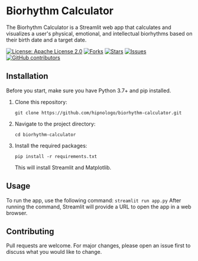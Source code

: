 # Biorhythm Calculator

The Biorhythm Calculator is a Streamlit web app that calculates and visualizes a user's physical, emotional, and intellectual biorhythms based on their birth date and a target date.

[![License: Apache License 2.0](https://img.shields.io/badge/License-Apache%202.0-blue.svg)](https://opensource.org/licenses/Apache-2.0)
[![Forks](https://img.shields.io/github/forks/hipnologo/biorhythm-calculator)](https://github.com/hipnologo/biorhythm-calculator/network/members)
[![Stars](https://img.shields.io/github/stars/hipnologo/biorhythm-calculator)](https://github.com/hipnologo/biorhythm-calculator/stargazers)
[![Issues](https://img.shields.io/github/issues/hipnologo/biorhythm-calculator)](https://github.com/hipnologo/biorhythm-calculator/issues)
[![GitHub contributors](https://img.shields.io/github/contributors/hipnologo/biorhythm-calculator)](https://github.com/hipnologo/biorhythm-calculator/graphs/contributors)

## Installation

Before you start, make sure you have Python 3.7+ and pip installed.

1. Clone this repository:
    ```
    git clone https://github.com/hipnologo/biorhythm-calculator.git
    ```
2. Navigate to the project directory:
    ```
    cd biorhythm-calculator
    ```
3. Install the required packages:
    ```
    pip install -r requirements.txt
    ```
    This will install Streamlit and Matplotlib.

## Usage

To run the app, use the following command:
    ```
    streamlit run app.py
    ```
After running the command, Streamlit will provide a URL to open the app in a web browser.

## Contributing

Pull requests are welcome. For major changes, please open an issue first to discuss what you would like to change.
